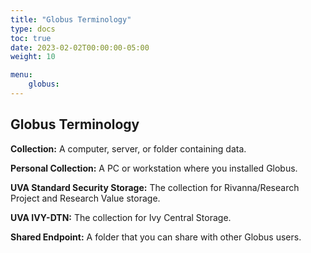 ```yaml
---
title: "Globus Terminology"
type: docs
toc: true
date: 2023-02-02T00:00:00-05:00
weight: 10

menu: 
    globus:
---
```


## Globus Terminology

**Collection:** A computer, server, or folder containing data.

**Personal Collection:** A PC or workstation where you installed Globus.

**UVA Standard Security Storage:** The collection for Rivanna/Research Project and Research Value storage.

**UVA IVY-DTN:** The collection for Ivy Central Storage.

**Shared Endpoint:** A folder that you can share with other Globus users.

